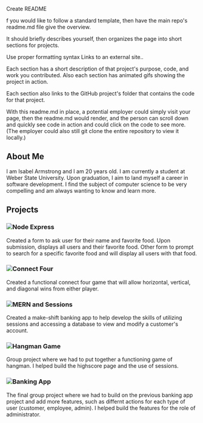 Create README

f you would like to follow a standard template, then have the main repo's readme.md file give the overview. 

It should briefly describes yourself, then organizes the page into short sections for projects. 

Use proper formatting syntax Links to an external site.. 

Each section has a short description of that project's purpose, code, and work you contributed. Also each section has animated gifs showing the project in action. 

Each section also links to the GitHub project's folder that contains the code for that project. 

With this readme.md in place, a potential employer could simply visit your page, then the readme.md would render, and the person can scroll down and quickly see code in action and could click on the code to see more. (The employer could also still git clone the entire repository to view it locally.)


## About Me
I am Isabel Armstrong and I am 20 years old. I am currently a student at Weber State University. Upon graduation, I aim to land myself a career in software development. I find the subject of computer science to be very compelling and am always wanting to know and learn more. 

## Projects
### ![Node Express](https://github.com/isabelarmstrong/3750Portfolio/tree/main/node-express)

Created a form to ask user for their name and favorite food. Upon submission, displays all users and their favorite food. Other form to prompt to search for a specific favorite food and will display all users with that food.

### ![Connect Four](https://github.com/isabelarmstrong/3750Portfolio/tree/main/node-express)

Created a functional connect four game that will allow horizontal, vertical, and diagonal wins from either player.

### ![MERN and Sessions](https://github.com/isabelarmstrong/3750Portfolio/tree/main/mern-sessions)

Created a make-shift banking app to help develop the skills of utilizing sessions and accessing a database to view and modify a customer's account.

### ![Hangman Game](https://github.com/isabelarmstrong/3750Portfolio/tree/main/CS3750Group-Skittles-HangMan-Assignment-main)

Group project where we had to put together a functioning game of hangman. I helped build the highscore page and the use of sessions.

### ![Banking App](https://github.com/isabelarmstrong/3750Portfolio/tree/main/Banking-App)

The final group project where we had to build on the previous banking app project and add more features, such as differnt actions for each type of user (customer, employee, admin). I helped build the features for the role of administrator.
